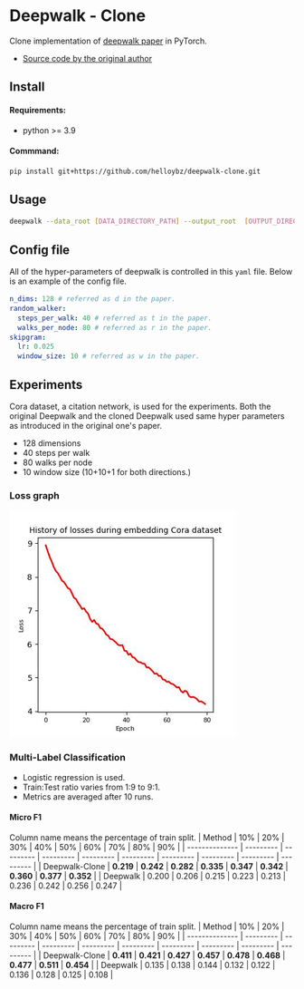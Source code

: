 # Deepwalk - Clone
Clone implementation of [deepwalk paper](https://arxiv.org/abs/1403.6652) in PyTorch.
- [Source code by the original author](https://github.com/phanein/deepwalk)


## Install
#### Requirements:
- python >= 3.9
#### Commmand:
```bash
pip install git+https://github.com/helloybz/deepwalk-clone.git
```
## Usage
```bash
deepwalk --data_root [DATA_DIRECTORY_PATH] --output_root  [OUTPUT_DIRECTORY_PATH] --config_file [CONFIG_PATH] [--gpu]
```

## Config file
All of the hyper-parameters of deepwalk is controlled in this `yaml` file.
Below is an example of the config file.
```yaml
n_dims: 128 # referred as d in the paper.
random_walker:
  steps_per_walk: 40 # referred as t in the paper.
  walks_per_node: 80 # referred as r in the paper.
skipgram:
  lr: 0.025
  window_size: 10 # referred as w in the paper.

```

## Experiments
 Cora dataset, a citation network, is used for the experiments.
 Both the original Deepwalk and the cloned Deepwalk used same hyper parameters as introduced in the original one's paper.
 - 128 dimensions
 - 40 steps per walk
 - 80 walks per node
 - 10 window size (10+10+1 for both directions.)
### Loss graph
![loss_for_80_epochs](./assets/loss_80.jpg)
### Multi-Label Classification
 - Logistic regression is used.
 - Train:Test ratio varies from 1:9 to 9:1.
 - Metrics are averaged after 10 runs.
#### Micro F1
Column name means the percentage of train split.
| Method         | 10%       | 20%       | 30%       | 40%       | 50%       | 60%       | 70%       | 80%       | 90%       |
| -------------- | --------- | --------- | --------- | --------- | --------- | --------- | --------- | --------- | --------- |
| Deepwalk-Clone | **0.219** | **0.242** | **0.282** | **0.335** | **0.347** | **0.342** | **0.360** | **0.377** | **0.352** |
| Deepwalk       | 0.200     | 0.206     | 0.215     | 0.223     | 0.213     | 0.236     | 0.242     | 0.256     | 0.247     |


#### Macro F1
Column name means the percentage of train split.
| Method         | 10%       | 20%       | 30%       | 40%       | 50%       | 60%       | 70%       | 80%       | 90%       |
| -------------- | --------- | --------- | --------- | --------- | --------- | --------- | --------- | --------- | --------- |
| Deepwalk-Clone | **0.411** | **0.421** | **0.427** | **0.457** | **0.478** | **0.468** | **0.477** | **0.511** | **0.454** |
| Deepwalk       | 0.135     | 0.138     | 0.144     | 0.132     | 0.122     | 0.136     | 0.128     | 0.125     | 0.108     |